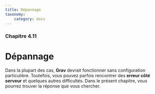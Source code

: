 ```yaml
---
title: Dépannage
taxonomy:
    category: docs
---
```


### Chapitre 4.11

# Dépannage

Dans la plupart des cas, **Grav** devrait fonctionner sans configuration particulière. Toutefois, vous pouvez parfois rencontrer des **erreur côté serveur** et quelques autres difficultés. Dans le présent chapitre, vous pourrez trouver la réponse que vous chercher.
